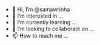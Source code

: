 - 👋 Hi, I’m @samawrinha
- 👀 I’m interested in ...
- 🌱 I’m currently learning ...
- 💞️ I’m looking to collaborate on ...
- 📫 How to reach me ...

<!---
samawrinha/samawrinha is a ✨ special ✨ repository because its `README.md` (this file) appears on your GitHub profile.
You can click the Preview link to take a look at your changes.
--->

